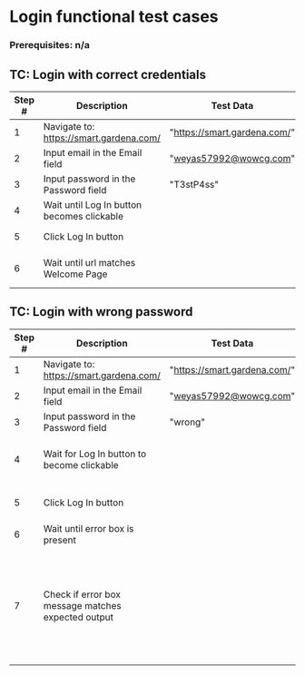 # Login functional test cases

### Prerequisites: n/a

## TC: Login with correct credentials 
| Step # | Description | Test Data | Expected Result | Actual Result | Verdict |
|---|---|---|---|---|---|
| 1 | Navigate to: https://smart.gardena.com/ | "https://smart.gardena.com/" | Website reached | As expected | PASS |
| 2 | Input email in the Email field | "weyas57992@wowcg.com" | input entered | As expected | PASS |
| 3 | Input password in the Password field | "T3stP4ss" | input entered | As expected | PASS |
| 4 | Wait until Log In button becomes clickable |  | Log In button became clickable | As expected | PASS |
| 5 | Click Log In button |  | Log In button clicked | As expected | PASS |
| 6 | Wait until url matches Welcome Page |  | Url matches "https://smart.gardena.com/#/gateway-setup/welcome" | As expected | PASS |
## TC: Login with wrong password 
| Step # | Description | Test Data | Expected Result | Actual Result | Verdict |
|---|---|---|---|---|---|
| 1 | Navigate to: https://smart.gardena.com/ | "https://smart.gardena.com/" | Website reached | As expected | PASS |
| 2 | Input email in the Email field | "weyas57992@wowcg.com" | input entered | As expected | PASS |
| 3 | Input password in the Password field | "wrong" | input entered | As expected | PASS |
| 4 | Wait for Log In button to become clickable |  | Log In button became clickable | As expected | PASS |
| 5 | Click Log In button |  | Log In button clicked | As expected | PASS |
| 6 | Wait until error box is present |  | error box present | As expected | PASS |
| 7 | Check if error box message matches expected output |  | Error message matches "The email address and the password don't match." | As expected | PASS |
